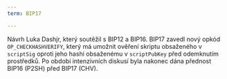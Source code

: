 ```yaml
---
term: BIP17

---
```

Návrh Luka Dashjr, který soutěžil s BIP12 a BIP16. BIP17 zavedl nový opkód `OP_CHECKHASHVERIFY`, který má umožnit ověření skriptu obsaženého v `scriptSig` oproti jeho hashi obsaženému v `scriptPubKey` před odemknutím prostředků. Po období intenzivních diskusí byla nakonec dána přednost BIP16 (P2SH) před BIP17 (CHV).